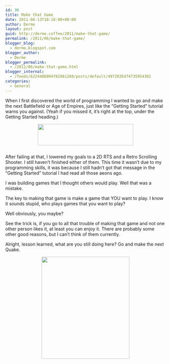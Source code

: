 ```yaml
---
id: 36
title: Make that Game
date: 2011-06-13T10:18:00+00:00
author: Derme
layout: post
guid: http://derme.coffee/2011/make-that-game/
permalink: /2011/06/make-that-game/
blogger_blog:
  - derme.blogspot.com
blogger_author:
  - Derme
blogger_permalink:
  - /2011/06/make-that-game.html
blogger_internal:
  - /feeds/6224486094781961260/posts/default/4972035474735954301
categories:
  - General
---
```

When I first discovered the world of programming I wanted to go and make the next Battlefield or Age of Empires, just like the &#8220;Getting Started&#8221; tutorial warns you against. (Yeah if you missed it, it&#8217;s right at the top, under the Getting Started heading.)

[<img alt="" border="0" id="BLOGGER_PHOTO_ID_5617650900139062690" src="http://3.bp.blogspot.com/-Awg4GFDK1hQ/TfXnuubxNaI/AAAAAAAAACM/5Zu9agOXU6U/s320/BattlefieldLogo.png" style="cursor: hand; cursor: pointer; display: block; height: 67px; margin: 0px auto 10px; text-align: center; width: 300px;" />](http://3.bp.blogspot.com/-Awg4GFDK1hQ/TfXnuubxNaI/AAAAAAAAACM/5Zu9agOXU6U/s1600/BattlefieldLogo.png)  
After failing at that, I lowered my goals to a 2D RTS and a Retro Scrolling Shooter. I still haven&#8217;t finished either of them. This time it wasn&#8217;t due to my programming skills, it was because I still hadn&#8217;t got that message in the &#8220;Getting Started&#8221; tutorial I had read all those aeons ago.

I was building games that I thought others would play. Well that was a mistake.

The key to making that game is make a game that YOU want to play. I know it sounds stupid, who plays games that you want to play?

Well obviously, you maybe?

See the trick is, if you go to all that trouble of making that game and not one other person likes it, at least you can enjoy it. There are probably some other good reasons, but I can&#8217;t think of them currently.

Alright, lesson learned, what are you still doing here? Go and make the next Quake.

[<img alt="" border="0" id="BLOGGER_PHOTO_ID_5617651101690947474" src="http://3.bp.blogspot.com/-P9TpA3SCWN0/TfXn6dRe55I/AAAAAAAAACU/6BucnIHqgAA/s320/Quake1cover.jpg" style="cursor: hand; cursor: pointer; display: block; height: 320px; margin: 0px auto 10px; text-align: center; width: 276px;" />](http://3.bp.blogspot.com/-P9TpA3SCWN0/TfXn6dRe55I/AAAAAAAAACU/6BucnIHqgAA/s1600/Quake1cover.jpg)